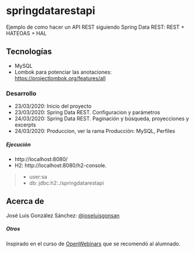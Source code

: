 # springdatarestapi
Ejemplo de como hacer un API REST siguiendo Spring Data REST: REST + HATEOAS + HAL

## Tecnologías
* MySQL
* Lombok para potenciar las anotaciones: https://projectlombok.org/features/all



### Desarrollo
* 23/03/2020: Inicio del proyecto
* 23/03/2020: Spring Data REST. Configuracion y parámetros
* 24/03/2020: Spring Data REST. Paginación y búsqueda, proyecciones y excerpts
* 24/03/2020: Produccion, ver la rama Producción: MySQL, Perfiles


##### Ejecución
* http://localhost:8080/
* H2: http://localhost:8080/h2-console. 
> * user:sa
> * db: jdbc:h2:./springdatarestapi

## Acerca de
José Luis González Sánchez: [@joseluisgonsan](https://twitter.com/joseluisgonsan)

##### Otros
Inspirado en el curso de [OpenWebinars](https://openwebinars.net/cursos/api-rest-spring-boot-avanzado/) que se recomendó al alumnado.

